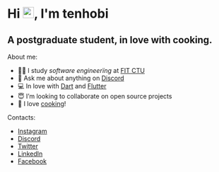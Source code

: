 # Hi <img src="https://media.giphy.com/media/hvRJCLFzcasrR4ia7z/giphy.gif" width="25px">, I'm tenhobi</h2>
## A postgraduate student, in love with cooking.

About me:

- 👨‍🎓 I study _software engineerïng_ at [FIT CTU](https://fit.cvut.cz/en)
- 💬 Ask me about anything on [Discord](https://discordapp.com/users/302127992258428929)
- 💻 In love with [Dart](https://dart.dev) and [Flutter](https://flutter.dev)
- 😇 I’m looking to collaborate on open source projects
- 🌱 I love [cooking](https://instagram.com/napapaney)!

Contacts:

- [Instagram](https://instagram.com/tenhobi)
- [Discord](https://discordapp.com/users/302127992258428929)
- [Twitter](https://twitter.com/tenhobi)
- [LinkedIn](https://linkedin.com/in/tenhobi)
- [Facebook](https://fb.com/tenhobi)
